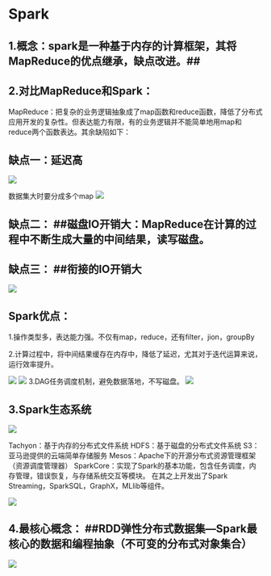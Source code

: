 # Spark #
## 1.概念：spark是一种基于内存的计算框架，其将MapReduce的优点继承，缺点改进。##
## 2.对比MapReduce和Spark： ##
MapReduce：把复杂的业务逻辑抽象成了map函数和reduce函数，降低了分布式应用开发的复杂性。但表达能力有限，有的业务逻辑并不能简单地用map和reduce两个函数表达。其余缺陷如下：

## 缺点一：延迟高 ##
![](https://i.imgur.com/0sTz8FW.png)

数据集大时要分成多个map
![](https://i.imgur.com/PVxUhOS.png)

## 缺点二： ##磁盘IO开销大：MapReduce在计算的过程中不断生成大量的中间结果，读写磁盘。
## 缺点三： ##衔接的IO开销大
![](https://i.imgur.com/jjWJ3zN.png)





## Spark优点： ##
1.操作类型多，表达能力强。不仅有map，reduce，还有filter，jion，groupBy

2.计算过程中，将中间结果缓存在内存中，降低了延迟，尤其对于迭代运算来说，运行效率提升。

![](https://i.imgur.com/xqctquv.png)
![](https://i.imgur.com/1QPbHnM.png)
3.DAG任务调度机制，避免数据落地，不写磁盘。
![](https://i.imgur.com/bYP0jav.png)





## 3.Spark生态系统 ##

![](https://i.imgur.com/V07hevW.png)


Tachyon：基于内存的分布式文件系统
HDFS：基于磁盘的分布式文件系统
S3：亚马逊提供的云端简单存储服务
Mesos：Apache下的开源分布式资源管理框架（资源调度管理器）
SparkCore：实现了Spark的基本功能，包含任务调度，内存管理，错误恢复，与存储系统交互等模块。
在其之上开发出了Spark Streaming，SparkSQL，GraphX，MLlib等组件。

![](https://i.imgur.com/oRasyB8.png)


## 4.最核心概念： ##RDD弹性分布式数据集—Spark最核心的数据和编程抽象（不可变的分布式对象集合）
![](https://i.imgur.com/C4OJO98.png)




